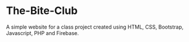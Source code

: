 # The-Bite-Club
A simple website for a class project created using HTML, CSS, Bootstrap, Javascript, PHP and Firebase.
